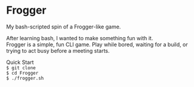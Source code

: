 # Frogger
My bash-scripted spin of a Frogger-like game.  

After learning bash, I wanted to make something fun with it.   
Frogger is a simple, fun CLI game. Play while bored, waiting for a build, or trying to act busy before a meeting starts.  

Quick Start  
`$ git clone`  
`$ cd Frogger`  
`$ ./frogger.sh`  
